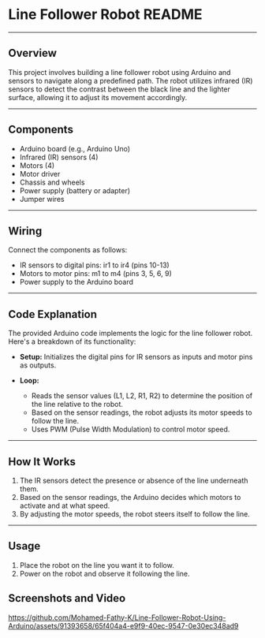 # Line Follower Robot README

---

## Overview

This project involves building a line follower robot using Arduino and sensors to navigate along a predefined path. The robot utilizes infrared (IR) sensors to detect the contrast between the black line and the lighter surface, allowing it to adjust its movement accordingly.

---

## Components

- Arduino board (e.g., Arduino Uno)
- Infrared (IR) sensors (4)
- Motors (4)
- Motor driver
- Chassis and wheels
- Power supply (battery or adapter)
- Jumper wires

---

## Wiring

Connect the components as follows:

- IR sensors to digital pins: ir1 to ir4 (pins 10-13)
- Motors to motor pins: m1 to m4 (pins 3, 5, 6, 9)
- Power supply to the Arduino board

---

## Code Explanation

The provided Arduino code implements the logic for the line follower robot. Here's a breakdown of its functionality:

- **Setup:** Initializes the digital pins for IR sensors as inputs and motor pins as outputs.

- **Loop:**
  - Reads the sensor values (L1, L2, R1, R2) to determine the position of the line relative to the robot.
  - Based on the sensor readings, the robot adjusts its motor speeds to follow the line.
  - Uses PWM (Pulse Width Modulation) to control motor speed.

---

## How It Works

1. The IR sensors detect the presence or absence of the line underneath them.
2. Based on the sensor readings, the Arduino decides which motors to activate and at what speed.
3. By adjusting the motor speeds, the robot steers itself to follow the line.

---

## Usage

1. Place the robot on the line you want it to follow.
2. Power on the robot and observe it following the line.


## Screenshots and Video

https://github.com/Mohamed-Fathy-K/Line-Follower-Robot-Using-Arduino/assets/91393658/65f404a4-e9f9-40ec-9547-0e30ec348ad9



